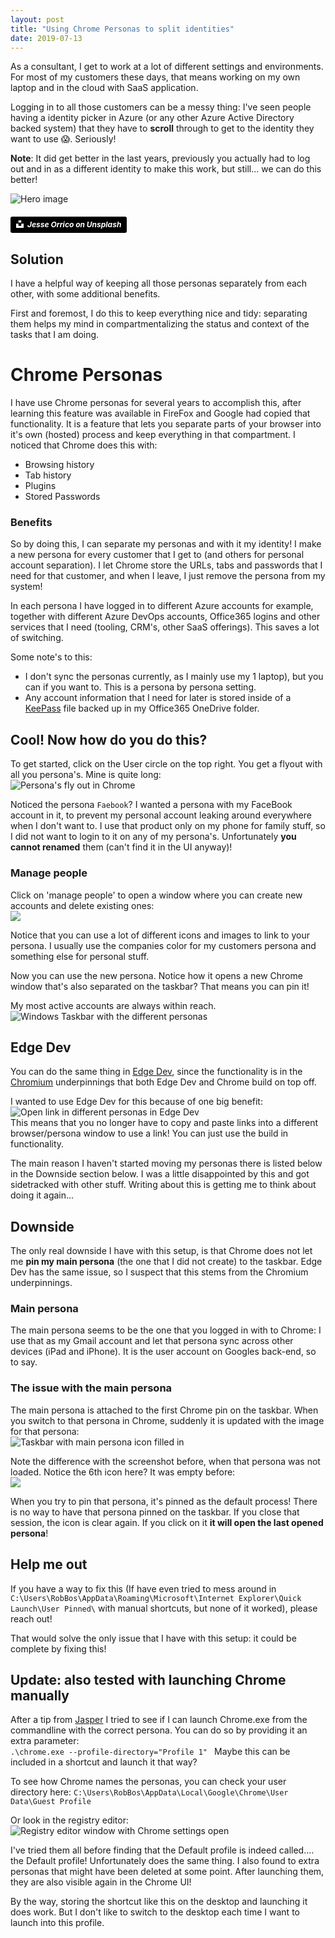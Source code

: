 ```yaml
---
layout: post
title: "Using Chrome Personas to split identities"
date: 2019-07-13
---
```


As a consultant, I get to work at a lot of different settings and environments. For most of my customers these days, that means working on my own laptop and in the cloud with SaaS application.  

Logging in to all those customers can be a messy thing: I've seen people having a identity picker in Azure (or any other Azure Active Directory backed system) that they have to **scroll** through to get to the identity they want to use 😱. Seriously! 

**Note**: It did get better in the last years, previously you actually had to log out and in as a different identity to make this work, but still... we can do this better!

![Hero image](/images/20190713/jesse-orrico-unsplash.jpg)
##### <a style="background-color:black;color:white;text-decoration:none;padding:4px 6px;font-family:-apple-system, BlinkMacSystemFont, &quot;San Francisco&quot;, &quot;Helvetica Neue&quot;, Helvetica, Ubuntu, Roboto, Noto, &quot;Segoe UI&quot;, Arial, sans-serif;font-size:12px;font-weight:bold;line-height:1.2;display:inline-block;border-radius:3px" href="https://unsplash.com/@jessedo81?utm_medium=referral&amp;utm_campaign=photographer-credit&amp;utm_content=creditBadge" target="_blank" rel="noopener noreferrer" title="Download free do whatever you want high-resolution photos from jesse orrico"><span style="display:inline-block;padding:2px 3px"><svg xmlns="http://www.w3.org/2000/svg" style="height:12px;width:auto;position:relative;vertical-align:middle;top:-2px;fill:white" viewBox="0 0 32 32"><title>unsplash-logo</title><path d="M10 9V0h12v9H10zm12 5h10v18H0V14h10v9h12v-9z"></path></svg></span><span style="display:inline-block;padding:2px 3px">Jesse Orrico on Unsplash</span></a>

## Solution

I have a helpful way of keeping all those personas separately from each other, with some additional benefits.

First and foremost, I do this to keep everything nice and tidy: separating them helps my mind in compartmentalizing the status and context of the tasks that I am doing.

# Chrome Personas
I have use Chrome personas for several years to accomplish this, after learning this feature was available in FireFox and Google had copied that functionality. It is a feature that lets you separate parts of your browser into it's own (hosted) process and keep everything in that compartment. I noticed that Chrome does this with:
* Browsing history
* Tab history
* Plugins
* Stored Passwords

### Benefits
So by doing this, I can separate my personas and with it my identity! I make a new persona for every customer that I get to (and others for personal account separation). I let Chrome store the URLs, tabs and passwords that I need for that customer, and when I leave, I just remove the persona from my system!

In each persona I have logged in to different Azure accounts for example, together with different Azure DevOps accounts, Office365 logins and other services that I need (tooling, CRM's, other SaaS offerings). This saves a lot of switching.

Some note's to this:

* I don't sync the personas currently, as I mainly use my 1 laptop), but you can if you want to. This is a persona by persona setting.
* Any account information that I need for later is stored inside of a [KeePass](https://keepass.info/) file backed up in my Office365 OneDrive folder.

## Cool! Now how do you do this?
To get started, click on the User circle on the top right. You get a flyout with all you persona's. Mine is quite long:  
![Persona's fly out in Chrome](/images/20190713/20190713_01_MyPersonas.png)  

Noticed the persona `Faebook`? I wanted a persona with my FaceBook account in it, to prevent my personal account leaking around everywhere when I don't want to. I use that product only on my phone for family stuff, so I did not want to login to it on any of my persona's. Unfortunately **you cannot renamed** them (can't find it in the UI anyway)!  

### Manage people

Click on 'manage people' to open a window where you can create new accounts and delete existing ones:  
![](/images/20190713/20190713_03_PersonasAdmin.png)  

Notice that you can use a lot of different icons and images to link to your persona. I usually use the companies color for my customers persona and something else for personal stuff.

Now you can use the new persona. Notice how it opens a new Chrome window that's also separated on the taskbar? That means you can pin it! 

My most active accounts are always within reach.
![Windows Taskbar with the different personas](/images/20190713/20190713_02_Taskbar.png)   

## Edge Dev
You can do the same thing in [Edge Dev](https://developer.microsoft.com/en-us/microsoft-edge/), since the functionality is in the [Chromium](https://www.chromium.org/Home) underpinnings that both Edge Dev and Chrome build on top off. 

I wanted to use Edge Dev for this because of one big benefit:
![Open link in different personas in Edge Dev](/images/20190713/20190713_04_OpenAsInChrEdge.png)  
This means that you no longer have to copy and paste links into a different browser/persona window to use a link! You can just use the build in functionality.

The main reason I haven't started moving my personas there is listed below in the Downside section below. I was a little disappointed by this and got sidetracked with other stuff. Writing about this is getting me to think about doing it again...

## Downside
The only real downside I have with this setup, is that Chrome does not let me **pin my main persona** (the one that I did not create) to the taskbar. Edge Dev has the same issue, so I suspect that this stems from the Chromium underpinnings.

### Main persona
The main persona seems to be the one that you logged in with to Chrome: I use that as my Gmail account and let that persona sync across other devices (iPad and iPhone). It is the user account on Googles back-end, so to say. 

### The issue with the main persona
The main persona is attached to the first Chrome pin on the taskbar. When you switch to that persona in Chrome, suddenly it is updated with the image for that persona:  
![Taskbar with main persona icon filled in](/images/20190713/20190713_05_Taskbar2.png)  

Note the difference with the screenshot before, when that persona was not loaded. Notice the 6th icon here? It was empty before:  
![](/images/20190713/20190713_02_Taskbar.png)   

When you try to pin that persona, it's pinned as the default process! There is no way to have that persona pinned on the taskbar. If you close that session, the icon is clear again. If you click on it **it will open the last opened persona**!

## Help me out
If you have a way to fix this (If have even tried to mess around in `C:\Users\RobBos\AppData\Roaming\Microsoft\Internet Explorer\Quick Launch\User Pinned\` with manual shortcuts, but none of it worked), please reach out!  

That would solve the only issue that I have with this setup: it could be complete by fixing this!

## Update: also tested with launching Chrome manually
After a tip from [Jasper](https://twitter.com/jaspergilhuis) I tried to see if I can launch Chrome.exe from the commandline with the correct persona. You can do so by providing it an extra parameter:  
`.\chrome.exe --profile-directory="Profile 1" `
Maybe this can be included in a shortcut and launch it that way?

To see how Chrome names the personas, you can check your user directory here: `C:\Users\RobBos\AppData\Local\Google\Chrome\User Data\Guest Profile`  

Or look in the registry editor:  
![Registry editor window with Chrome settings open](/images/20190713/20190713_06_ChromeManually.png)

I've tried them all before finding that the Default profile is indeed called.... the Default profile! Unfortunately does the same thing. 
I also found to extra personas that might have been deleted at some point. After launching them, they are also visible again in the Chrome UI!

By the way, storing the shortcut like this on the desktop and launching it does work. But I don't like to switch to the desktop each time I want to launch into this profile.